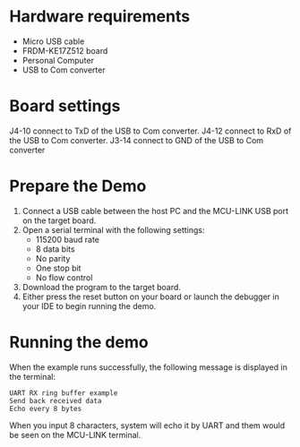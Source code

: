 Hardware requirements
===================
- Micro USB cable
- FRDM-KE17Z512 board
- Personal Computer
- USB to Com converter

Board settings
============
J4-10 connect to TxD of the USB to Com converter.
J4-12 connect to RxD of the USB to Com converter.
J3-14 connect to GND of the USB to Com converter 

Prepare the Demo
===============
1.  Connect a USB cable between the host PC and the MCU-LINK USB port on the target board.
2.  Open a serial terminal with the following settings:
    - 115200 baud rate
    - 8 data bits
    - No parity
    - One stop bit
    - No flow control
3.  Download the program to the target board.
4.  Either press the reset button on your board or launch the debugger in your IDE to begin running the demo.

Running the demo
===============
When the example runs successfully, the following message is displayed in the terminal:

~~~~~~~~~~~~~~~~~~~~~~~~~~~~
UART RX ring buffer example
Send back received data
Echo every 8 bytes
~~~~~~~~~~~~~~~~~~~~~~~~~~~~

When you input 8 characters, system will echo it by UART and them would be seen on the MCU-LINK terminal.
